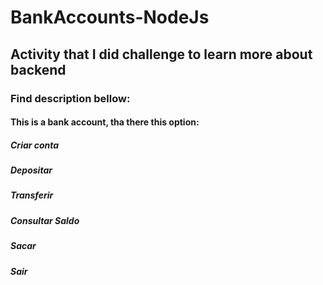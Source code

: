 # BankAccounts-NodeJs

## Activity that I did challenge to learn more about backend

### Find description bellow:

#### This is a bank account, tha there this option:

##### Criar conta

##### Depositar

##### Transferir

##### Consultar Saldo

##### Sacar

##### Sair
